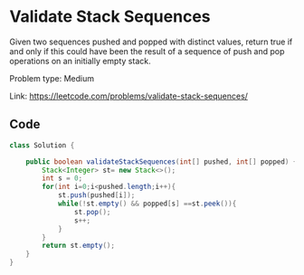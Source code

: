 # Validate Stack Sequences
Given two sequences pushed and popped with distinct values, return true if and only if this could have been the result of a sequence of push and pop operations on an initially empty stack.

Problem type: Medium

Link: https://leetcode.com/problems/validate-stack-sequences/
## Code
```java
class Solution {

    public boolean validateStackSequences(int[] pushed, int[] popped) {
        Stack<Integer> st= new Stack<>();
        int s = 0;
        for(int i=0;i<pushed.length;i++){
            st.push(pushed[i]);
            while(!st.empty() && popped[s] ==st.peek()){
                st.pop();
                s++;
            }
        }
        return st.empty();
    }
}
```
